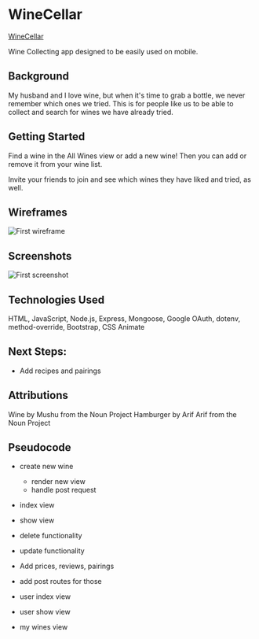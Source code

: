# WineCellar

[WineCellar](http://unit-2-wine-app.herokuapp.com/)

Wine Collecting app designed to be easily used on mobile.

## Background

My husband and I love wine, but when it's time to grab a bottle, we never remember which ones we tried. This is for people like us to be able to collect and search for wines we have already tried.

## Getting Started

Find a wine in the All Wines view or add a new wine! Then you can add or remove it from your wine list. 

Invite your friends to join and see which wines they have liked and tried, as well. 

## Wireframes

![First wireframe](https://i.imgur.com/mpv0nFe.png)

## Screenshots

![First screenshot](https://i.imgur.com/i3bkAo1.png)

## Technologies Used

HTML, JavaScript, Node.js, Express, Mongoose, Google OAuth, dotenv, method-override, Bootstrap, CSS Animate

## Next Steps: 

* Add recipes and pairings 

## Attributions


Wine by Mushu from the Noun Project
Hamburger by Arif Arif from the Noun Project


## Pseudocode

* create new wine
    * render new view
    * handle post request

* index view
* show view
* delete functionality
* update functionality
* Add prices, reviews, pairings
* add post routes for those
* user index view
* user show view
* my wines view
